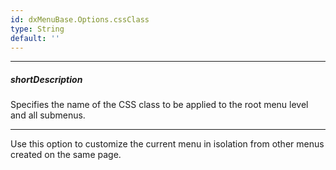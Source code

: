 ```yaml
---
id: dxMenuBase.Options.cssClass
type: String
default: ''
---
```

---
##### shortDescription
Specifies the name of the CSS class to be applied to the root menu level and all submenus.

---
Use this option to customize the current menu in isolation from other menus created on the same page.